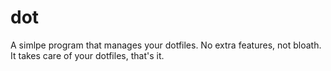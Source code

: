 # dot

A simlpe program that manages your dotfiles.
No extra features, not bloath.
It takes care of your dotfiles, that's it.
